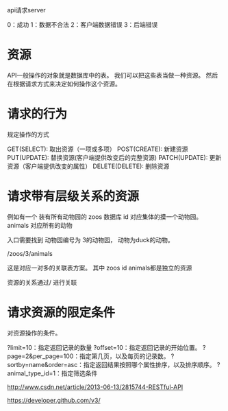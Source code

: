 
 api请求server

 0：成功
 1：数据不合法
 2：客户端数据错误
 3：后端错误


资源
====
API一般操作的对象就是数据库中的表。
我们可以把这些表当做一种资源。
然后在根据请求方式来决定如何操作这个资源。

请求的行为
==========
规定操作的方式


GET(SELECT): 取出资源（一项或多项）
POST(CREATE): 新建资源
PUT(UPDATE): 替换资源(客户端提供改变后的完整资源)
PATCH(UPDATE): 更新资源（客户端提供改变的属性）
DELETE(DELETE): 删除资源


请求带有层级关系的资源
======================
例如有一个 装有所有动物园的 zoos 数据库
id 对应集体的摸一个动物园。 animals 对应所有的动物

入口需要找到 动物园编号为 3的动物园， 动物为duck的动物。

/zoos/3/animals

这是对应一对多的关联表方案。 其中 zoos id animals都是独立的资源

资源的关系通过/ 进行关联


请求资源的限定条件
==================
对资源操作的条件。

?limit=10：指定返回记录的数量
?offset=10：指定返回记录的开始位置。
?page=2&per_page=100：指定第几页，以及每页的记录数。
?sortby=name&order=asc：指定返回结果按照哪个属性排序，以及排序顺序。
?animal_type_id=1：指定筛选条件




http://www.csdn.net/article/2013-06-13/2815744-RESTful-API

https://developer.github.com/v3/
